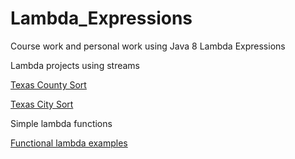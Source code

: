 # Lambda_Expressions
Course work and personal work using Java 8 Lambda Expressions

Lambda projects using streams

[Texas County Sort](https://github.com/Jcisneros92/Lambda_Expressions/tree/master/Texas%20County%20Sort)

[Texas City Sort](https://github.com/Jcisneros92/Lambda_Expressions/tree/master/Texas%20City%20Sort)

Simple lambda functions

[Functional lambda examples](https://github.com/Jcisneros92/Lambda_Expressions/tree/master/Functional)
